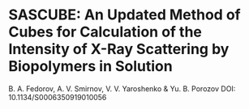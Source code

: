 # SASCUBE: An Updated Method of Cubes for Calculation of the Intensity of X-Ray Scattering by Biopolymers in Solution
B. A. Fedorov, A. V. Smirnov, V. V. Yaroshenko & Yu. B. Porozov 
DOI: 10.1134/S0006350919010056
